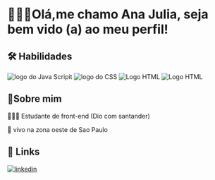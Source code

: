 # 👩🏻‍💻Olá,me chamo Ana Julia, seja bem vido (a) ao meu perfil! 


## 🛠 Habilidades
![logo do Java Scripit ](https://img.icons8.com/?size=100&id=52wKEsyyo49O&format=png&color=000000)
![logo do CSS ](https://img.icons8.com/?size=100&id=2tHbkMhSLMfq&format=png&color=000000)
![Logo HTML ](https://img.icons8.com/?size=100&id=Yfprg8CASXbD&format=png&color=000000 )
![Logo HTML ](https://img.icons8.com/?size=100&id=12599&format=png&color=000000)








## ​🍓​Sobre mim
 
🧚🏻‍♀️​ Estudante de front-end (Dio com santander)

📌​ vivo na zona oeste de Sao Paulo 
## 🔗 Links
[![linkedin](https://img.shields.io/badge/linkedin-0A66C2?style=for-the-badge&logo=linkedin&logoColor=white)](https://www.linkedin.com/in/ana-julia-28b5982a4 )

